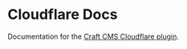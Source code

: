 # Cloudflare Docs

Documentation for the [Craft CMS Cloudflare plugin](https://github.com/workingconcept/cloudflare-craft-plugin).
